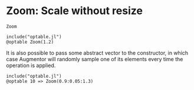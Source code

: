 # Zoom: Scale without resize

```@docs
Zoom
```
```@eval
include("optable.jl")
@optable Zoom(1.2)
```

It is also possible to pass some abstract vector to the
constructor, in which case Augmentor will randomly sample one of
its elements every time the operation is applied.

```@eval
include("optable.jl")
@optable 10 => Zoom(0.9:0.05:1.3)
```
